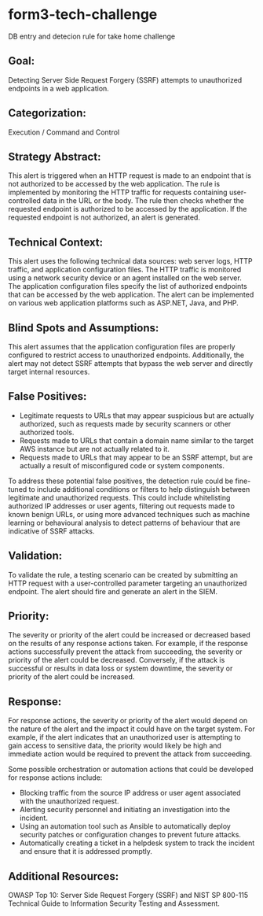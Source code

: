 # form3-tech-challenge
DB entry and detecion rule for take home challenge

## Goal: 
Detecting Server Side Request Forgery (SSRF) attempts to unauthorized endpoints in a web application.

## Categorization: 
Execution / Command and Control

## Strategy Abstract: 
This alert is triggered when an HTTP request is made to an endpoint that is not authorized to be accessed by the web application. The rule is implemented by monitoring the HTTP traffic for requests containing user-controlled data in the URL or the body. The rule then checks whether the requested endpoint is authorized to be accessed by the application. If the requested endpoint is not authorized, an alert is generated.

## Technical Context: 
This alert uses the following technical data sources: web server logs, HTTP traffic, and application configuration files. The HTTP traffic is monitored using a network security device or an agent installed on the web server. The application configuration files specify the list of authorized endpoints that can be accessed by the web application. The alert can be implemented on various web application platforms such as ASP.NET, Java, and PHP.

## Blind Spots and Assumptions: 
This alert assumes that the application configuration files are properly configured to restrict access to unauthorized endpoints. Additionally, the alert may not detect SSRF attempts that bypass the web server and directly target internal resources.

## False Positives: 
- Legitimate requests to URLs that may appear suspicious but are actually authorized, such as requests made by security scanners or other authorized tools.
- Requests made to URLs that contain a domain name similar to the target AWS instance but are not actually related to it.
- Requests made to URLs that may appear to be an SSRF attempt, but are actually a result of misconfigured code or system components.

To address these potential false positives, the detection rule could be fine-tuned to include additional conditions or filters to help distinguish between legitimate and unauthorized requests. This could include whitelisting authorized IP addresses or user agents, filtering out requests made to known benign URLs, or using more advanced techniques such as machine learning or behavioural analysis to detect patterns of behaviour that are indicative of SSRF attacks.

## Validation:
To validate the rule, a testing scenario can be created by submitting an HTTP request with a user-controlled parameter targeting an unauthorized endpoint. The alert should fire and generate an alert in the SIEM.

## Priority: 
The severity or priority of the alert could be increased or decreased based on the results of any response actions taken. For example, if the response actions successfully prevent the attack from succeeding, the severity or priority of the alert could be decreased. Conversely, if the attack is successful or results in data loss or system downtime, the severity or priority of the alert could be increased.

## Response: 
For response actions, the severity or priority of the alert would depend on the nature of the alert and the impact it could have on the target system. For example, if the alert indicates that an unauthorized user is attempting to gain access to sensitive data, the priority would likely be high and immediate action would be required to prevent the attack from succeeding.

Some possible orchestration or automation actions that could be developed for response actions include:

- Blocking traffic from the source IP address or user agent associated with the unauthorized request.
- Alerting security personnel and initiating an investigation into the incident.
- Using an automation tool such as Ansible to automatically deploy security patches or configuration changes to prevent future attacks.
- Automatically creating a ticket in a helpdesk system to track the incident and ensure that it is addressed promptly.

## Additional Resources: 
OWASP Top 10: Server Side Request Forgery (SSRF) and NIST SP 800-115 Technical Guide to Information Security Testing and Assessment.
